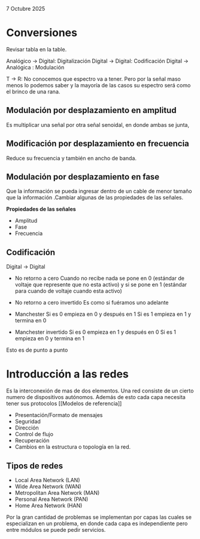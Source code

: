 7 Octubre 2025 

# Conversiones 

Revisar tabla en la table.

Analógico ->  Digital: Digitalización
Digital -> Digital: Codificación
Digital -> Analógica : Modulación

T -> R: No conocemos que espectro va a tener. Pero por la señal maso menos lo podemos saber y la mayoría de las casos su espectro será como el brinco de una rana.

## Modulación por desplazamiento en amplitud

Es multiplicar una señal por otra señal senoidal, en donde ambas se junta,

## Modificación por desplazamiento en frecuencia
Reduce su frecuencia y también en ancho de banda.

## Modulación por desplazamiento en fase
Que la información se pueda ingresar dentro de un cable de menor tamaño que la información .Cambiar algunas de las propiedades de  las señales.

**Propiedades de las señales**
- Amplitud
- Fase
- Frecuencia

## Codificación

Digital -> Digital 

- No retorno a cero 
Cuando no recibe nada se pone en 0 (estándar de voltaje que represente que no esta activo) y si se pone en 1 (estándar para cuando de voltaje cuando esta activo)

- No retorno a cero invertido 
Es como si fuéramos uno adelante

- Manchester
 Si es 0 empieza en 0 y después en 1
 Si es 1 empieza en 1 y termina en 0

- Manchester invertido
 Si es 0 empieza en 1 y después en 0
 Si es 1 empieza en 0 y termina en 1


Esto es de punto a punto


# Introducción a las redes

Es la interconexión de mas de dos elementos. Una red consiste de un cierto numero de dispositivos autónomos. Además de esto cada capa necesita tener sus protocolos [[Modelos de referencia]]

- Presentación/Formato de mensajes
- Seguridad
- Dirección
- Control de flujo
- Recuperación
- Cambios en la estructura o topología en la red.

## Tipos de redes

- Local Area Network (LAN)
- Wide Area Network (WAN)
- Metropolitan Area Network (MAN)
- Personal Area Network (PAN)
- Home Area Network (HAN)

Por la gran cantidad de problemas se implementan por capas las cuales se especializan en un problema, en donde cada capa es independiente pero entre módulos se puede pedir servicios.



